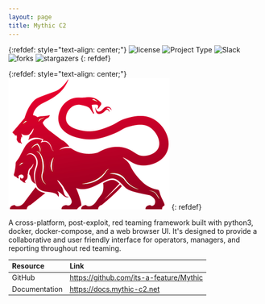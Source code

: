 ```yaml
---
layout: page
title: Mythic C2
---
```


{:refdef: style="text-align: center;"}
![license](https://img.shields.io/badge/license-BSD--3--Clause-02B36C) ![Project Type](https://img.shields.io/badge/type-Red%20Team-FF7E79) ![Slack](https://img.shields.io/badge/language-JavaScript-5465FF) ![forks](https://img.shields.io/github/forks/its-a-feature/Mythic?color=0F0B38&style=social) ![stargazers](https://img.shields.io/github/stars/its-a-feature/Mythic?color=5465FF&style=social)
{: refdef}

{:refdef: style="text-align: center;"}
![Mythic](/assets/img/mythic.png)
{: refdef}

A cross-platform, post-exploit, red teaming framework built with python3, docker, docker-compose, and a web browser UI. It's designed to provide a collaborative and user friendly interface for operators, managers, and reporting throughout red teaming.

|Resource| Link                                    |
| :--- |:----------------------------------------|
|GitHub| <https://github.com/its-a-feature/Mythic>|
|Documentation| <https://docs.mythic-c2.net>            |
